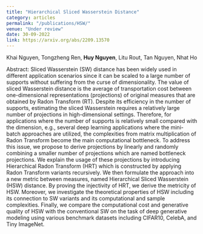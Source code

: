 ```yaml
---
title: "Hierarchical Sliced Wasserstein Distance"
category: articles
permalink: "/publications/HSW/"
venue: "Under review"
date: 30-09-2022
link: https://arxiv.org/abs/2209.13570
---
```


[comment]: <> (<a href="https://arxiv.org/abs/2209.13570">Arxiv</a>.)
Khai Nguyen, Tongzheng Ren, <b>Huy Nguyen</b>, Litu Rout, Tan Nguyen, Nhat Ho

Abstract: Sliced Wasserstein (SW) distance has been widely used in different application scenarios
since it can be scaled to a large number of supports without suffering from the curse of
dimensionality. The value of sliced Wasserstein distance is the average of transportation cost
between one-dimensional representations (projections) of original measures that are obtained
by Radon Transform (RT). Despite its efficiency in the number of supports, estimating the
sliced Wasserstein requires a relatively large number of projections in high-dimensional settings.
Therefore, for applications where the number of supports is relatively small compared with the
dimension, e.g., several deep learning applications where the mini-batch approaches are utilized,
the complexities from matrix multiplication of Radon Transform become the main computational
bottleneck. To address this issue, we propose to derive projections by linearly and randomly
combining a smaller number of projections which are named bottleneck projections. We explain
the usage of these projections by introducing Hierarchical Radon Transform (HRT) which is
constructed by applying Radon Transform variants recursively. We then formulate the approach
into a new metric between measures, named Hierarchical Sliced Wasserstein (HSW) distance.
By proving the injectivity of HRT, we derive the metricity of HSW. Moreover, we investigate the
theoretical properties of HSW including its connection to SW variants and its computational and
sample complexities. Finally, we compare the computational cost and generative quality of HSW
with the conventional SW on the task of deep generative modeling using various benchmark
datasets including CIFAR10, CelebA, and Tiny ImageNet.
